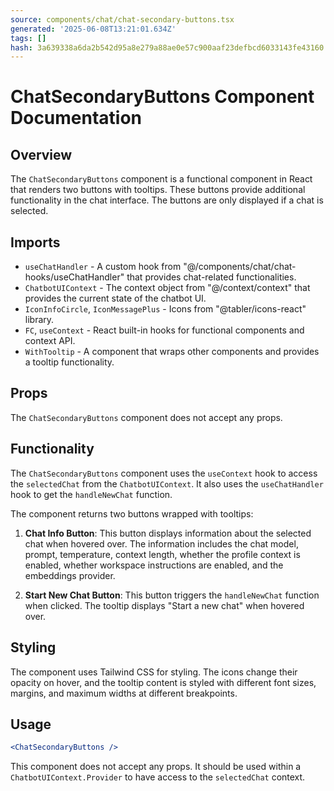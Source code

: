 ```yaml
---
source: components/chat/chat-secondary-buttons.tsx
generated: '2025-06-08T13:21:01.634Z'
tags: []
hash: 3a639338a6da2b542d95a8e279a88ae0e57c900aaf23defbcd6033143fe43160
---
```

# ChatSecondaryButtons Component Documentation

## Overview

The `ChatSecondaryButtons` component is a functional component in React that renders two buttons with tooltips. These buttons provide additional functionality in the chat interface. The buttons are only displayed if a chat is selected.

## Imports

- `useChatHandler` - A custom hook from "@/components/chat/chat-hooks/useChatHandler" that provides chat-related functionalities.
- `ChatbotUIContext` - The context object from "@/context/context" that provides the current state of the chatbot UI.
- `IconInfoCircle`, `IconMessagePlus` - Icons from "@tabler/icons-react" library.
- `FC`, `useContext` - React built-in hooks for functional components and context API.
- `WithTooltip` - A component that wraps other components and provides a tooltip functionality.

## Props

The `ChatSecondaryButtons` component does not accept any props.

## Functionality

The `ChatSecondaryButtons` component uses the `useContext` hook to access the `selectedChat` from the `ChatbotUIContext`. It also uses the `useChatHandler` hook to get the `handleNewChat` function.

The component returns two buttons wrapped with tooltips:

1. **Chat Info Button**: This button displays information about the selected chat when hovered over. The information includes the chat model, prompt, temperature, context length, whether the profile context is enabled, whether workspace instructions are enabled, and the embeddings provider.

2. **Start New Chat Button**: This button triggers the `handleNewChat` function when clicked. The tooltip displays "Start a new chat" when hovered over.

## Styling

The component uses Tailwind CSS for styling. The icons change their opacity on hover, and the tooltip content is styled with different font sizes, margins, and maximum widths at different breakpoints.

## Usage

```jsx
<ChatSecondaryButtons />
```

This component does not accept any props. It should be used within a `ChatbotUIContext.Provider` to have access to the `selectedChat` context.
